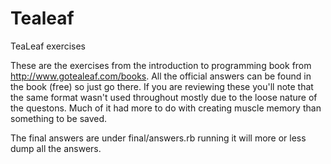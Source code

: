 Tealeaf
=======

TeaLeaf exercises

These are the exercises from the introduction to programming book from http://www.gotealeaf.com/books. All the official answers can be found in the book (free) so just go there. If you are reviewing these you'll note that the same format wasn't used throughout mostly due to the loose nature of the questons. Much of it had more to do with creating muscle memory than something to be saved.

The final answers are under final/answers.rb running it will more or less dump all the answers. 
